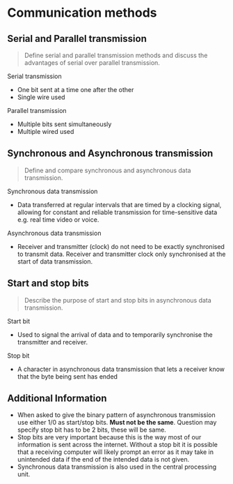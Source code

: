 # Communication methods

## Serial and Parallel transmission

>Define serial and parallel transmission methods
and discuss the advantages of serial over parallel
transmission.

Serial transmission
* One bit sent at a time one after the other
* Single wire used

Parallel transmission
* Multiple bits sent simultaneously
* Multiple wired used

## Synchronous and Asynchronous transmission

>Define and compare synchronous and
asynchronous data transmission.

Synchronous data transmission
* Data transferred at  regular intervals that are timed by a clocking signal, allowing for constant and reliable transmission for time-sensitive data e.g. real time video or voice.

Asynchronous data transmission
* Receiver and transmitter (clock) do not need to be exactly synchronised to transmit data. Receiver and transmitter clock only synchronised at the start of data transmission.

## Start and stop bits

>Describe the purpose of start and stop bits in
asynchronous data transmission.

Start bit 
* Used to signal the arrival of data and to temporarily synchronise the transmitter and receiver.

Stop bit
* A character in asynchronous data transmission that lets a receiver know that the byte being sent has ended

## Additional Information
* When asked to give the binary pattern of asynchronous transmission use either 1/0 as start/stop bits. **Must not be the same**. Question may specify stop bit has to be 2 bits, these will be same.
* Stop bits are very important because this is the way most of our information is sent across the internet. Without a stop bit it is possible that a receiving computer will likely prompt an error as it may take in unintended data if the end of the intended data is not given.
* Synchronous data transmission is also used in the central processing unit.
